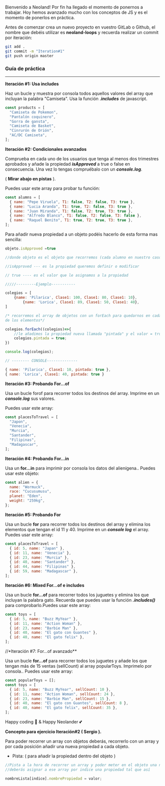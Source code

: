 Bienvenido a Neoland! Por fin ha llegado el momento de ponernos a trabajar. Hoy hemos avanzado mucho con los conceptos de JS y es el momento de ponerlos en práctica.

Antes de comenzar crea un nuevo proyecto en vuestro GitLab o Github, el nombre que debéis utilizar es **neoland-loops** y recuerda realizar un commit por iteración:

```bash
git add .
git commit -m "Iteration#1"
git push origin master
```

### Guía de práctica

---

**Iteración #1: Usa includes**

Haz un bucle y muestra por consola todos aquellos valores del array que incluyan la palabra "Camiseta". Usa la función .**_includes_** de javascript.

```jsx
const products = [
  "Camiseta de Pokemon",
  "Pantalón coquinero",
  "Gorra de gansta",
  "Camiseta de Basket",
  "Cinrurón de Orión",
  "AC/DC Camiseta",
];
```

**Iteración #2: Condicionales avanzados**

Comprueba en cada uno de los usuarios que tenga al menos dos trimestres aprobados y añade la propiedad **_isApproved_** a true o false en consecuencia. Una vez lo tengas compruébalo con un **_console.log_**.

( **Mirar abajo en pistas** ).

Puedes usar este array para probar tu función:

```jsx
const alumns = [
  { name: "Pepe Viruela", T1: false, T2: false, T3: true },
  { name: "Lucia Aranda", T1: true, T2: false, T3: true },
  { name: "Juan Miranda", T1: false, T2: true, T3: true },
  { name: "Alfredo Blanco", T1: false, T2: false, T3: false },
  { name: "Raquel Benito", T1: true, T2: true, T3: true },
];
```

Para añadir nueva propiedad a un objeto podéis hacerlo de esta forma mas sencilla:

```jsx
objeto.isApproved =true

//donde objeto es el objeto que recorremos (cada alumno en nuestro caso)

//isApproved --- es la propiedad queremos definir o modificar

// true ---- es el valor que le asignamos a la propiedad

/////---------Ejemplo-----------

colegios = [
    {name: 'Pilarica', Clase1: 100, Clase1: 80, Clase1: 10},
		{name: 'Lorica', Clase1: 89, Clase1: 50, Clase1: 40},
]

/* recorremos el array de objetos con un forEach para quedarnos en cada uno
de los elementos*/

colegios.forEach((colegios)=>{
	//le añadimos la propiedad nueva llamada "pintada" y el valor = true
	colegios.pintada = true;
})

console.log(colegios);

// -------- CONSOLE--------------

{ name: 'Pilarica', Clase1: 10, pintada: true },
{ name: 'Lorica', Clase1: 40, pintada: true }

```

**Iteración #3: Probando For...of**

Usa un bucle forof para recorrer todos los destinos del array. Imprime en un **_console.log_** sus valores.

Puedes usar este array:

```jsx
const placesToTravel = [
  "Japon",
  "Venecia",
  "Murcia",
  "Santander",
  "Filipinas",
  "Madagascar",
];
```

**Iteración #4: Probando For...in**

Usa un **for...in** para imprimir por consola los datos del alienígena.. Puedes usar este objeto:

```jsx
const alien = {
  name: "Wormuck",
  race: "Cucusumusu",
  planet: "Eden",
  weight: "259kg",
};
```

**Iteración #5: Probando For**

Usa un bucle **for** para recorrer todos los destinos del array y elimina los elementos que tengan el id 11 y 40. Imprime en un **_console log_** el array. Puedes usar este array:

```jsx
const placesToTravel = [
  { id: 5, name: "Japan" },
  { id: 11, name: "Venecia" },
  { id: 23, name: "Murcia" },
  { id: 40, name: "Santander" },
  { id: 44, name: "Filipinas" },
  { id: 59, name: "Madagascar" },
];
```

**Iteración #6: Mixed For...of e includes**

Usa un bucle **for...of** para recorrer todos los juguetes y elimina los que incluyan la palabra gato. Recuerda que puedes usar la función **_.includes()_** para comprobarlo.Puedes usar este array:

```jsx
const toys = [
  { id: 5, name: "Buzz MyYear" },
  { id: 11, name: "Action Woman" },
  { id: 23, name: "Barbie Man" },
  { id: 40, name: "El gato con Guantes" },
  { id: 40, name: "El gato felix" },
];
```

//\*Iteración #7: For...of avanzado\*\*

Usa un bucle **for...of** para recorrer todos los juguetes y añade los que tengan más de 15 ventas (sellCount) al array popularToys. Imprimelo por consola.. Puedes usar este array:

```jsx
const popularToys = [];
const toys = [
  { id: 5, name: "Buzz MyYear", sellCount: 10 },
  { id: 11, name: "Action Woman", sellCount: 24 },
  { id: 23, name: "Barbie Man", sellCount: 15 },
  { id: 40, name: "El gato con Guantes", sellCount: 8 },
  { id: 40, name: "El gato felix", sellCount: 35 },
];
```

Happy coding 🌟 & Happy Neolander 💕

**Concepto para ejercicio Iteración#2 ( Sergio ).**

Para poder recorrer un array con objetos deberás, recorrerlo con un array y por cada posición añadir una nueva propiedad a cada objeto.

- Pista: ( para añadir la propiedad dentro del objeto )

```jsx
//Pista a la hora de recorrer un array y poder meter en el objeto una nueva propiedad
//deberás asignar a ese array por indice una propiedad tal que así

nombreLista[indice].nombrePropiedad = valor;
```
